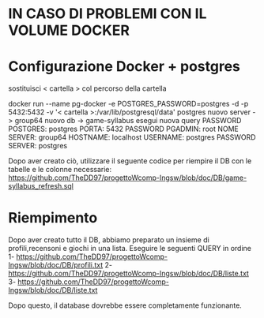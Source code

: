 # IN CASO DI PROBLEMI CON IL VOLUME DOCKER


# Configurazione Docker + postgres
sostituisci < cartella > col percorso della cartella

docker run --name pg-docker -e POSTGRES_PASSWORD=postgres -d -p 5432:5432 -v '< cartella >:/var/lib/postgresql/data' postgres
nuovo server -> group64
nuovo db -> game-syllabus
esegui nuova query
PASSWORD POSTGRES: postgres
PORTA: 5432 PASSWORD PGADMIN: root
NOME SERVER: group64
HOSTNAME: localhost
USERNAME: postgres
PASSWORD SERVER: postgres

Dopo aver creato ciò, utilizzare il seguente codice per riempire il DB con le tabelle e le colonne necessarie: https://github.com/TheDD97/progettoWcomp-Ingsw/blob/doc/DB/game-syllabus_refresh.sql 

# Riempimento

Dopo aver creato tutto il DB, abbiamo preparato un insieme di profili,recensoni e giochi in una lista. Eseguire le seguenti QUERY in ordine
  1- https://github.com/TheDD97/progettoWcomp-Ingsw/blob/doc/DB/profili.txt
  2- https://github.com/TheDD97/progettoWcomp-Ingsw/blob/doc/DB/liste.txt
  3- https://github.com/TheDD97/progettoWcomp-Ingsw/blob/doc/DB/liste.txt
  
Dopo questo, il database dovrebbe essere completamente funzionante.
